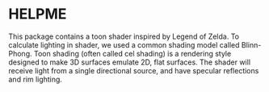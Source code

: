 # HELPME
This package contains a toon shader inspired by Legend of Zelda. To calculate lighting in shader, we used a common shading model called Blinn-Phong. Toon shading (often called cel shading) is a rendering style designed to make 3D surfaces emulate 2D, flat surfaces. The shader will receive light from a single directional source, and have specular reflections and rim lighting.
